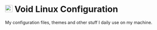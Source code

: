 # <img src="https://voidlinux.org/assets/img/void_bg.png" width="24" /> Void Linux Configuration

My configuration files, themes and other stuff I daily use on my machine.
